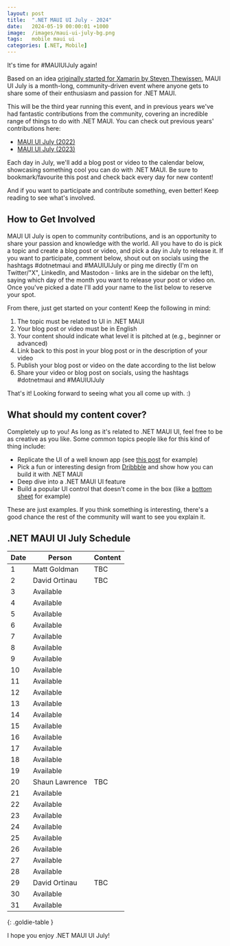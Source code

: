 ```yaml
---
layout: post
title:  ".NET MAUI UI July - 2024"
date:   2024-05-19 00:00:01 +1000
image:  /images/maui-ui-july-bg.png
tags:   mobile maui ui
categories: [.NET, Mobile]
---
```


It's time for #MAUIUIJuly again!

Based on an idea [originally started for Xamarin by Steven Thewissen](https://thewissen.io/introducing-xamarin-ui-july/), MAUI UI July is a month-long, community-driven event where anyone gets to share some of their enthusiasm and passion for .NET MAUI.

This will be the third year running this event, and in previous years we've had fantastic contributions from the community, covering an incredible range of things to do with .NET MAUI. You can check out previous years' contributions here:

* [MAUI UI July (2022)](/posts/maui-ui-july)
* [MAUI UI July (2023)](/posts/maui-ui-july-23)

Each day in July, we'll add a blog post or video to the calendar below, showcasing something cool you can do with .NET MAUI. Be sure to bookmark/favourite this post and check back every day for new content!

And if you want to participate and contribute something, even better! Keep reading to see what's involved.

## How to Get Involved

MAUI UI July is open to community contributions, and is an opportunity to share your passion and knowledge with the world. All you have to do is pick a topic and create a blog post or video, and pick a day in July to release it. If you want to participate, comment below, shout out on socials using the hashtags #dotnetmaui and #MAUIUIJuly or ping me directly (I'm on Twitter/"X", LinkedIn, and Mastodon - links are in the sidebar on the left), saying which day of the month you want to release your post or video on. Once you've picked a date I'll add your name to the list below to reserve your spot.

From there, just get started on your content! Keep the following in mind:

1. The topic must be related to UI in .NET MAUI
2. Your blog post or video must be in English
3. Your content should indicate what level it is pitched at (e.g., beginner or advanced)
4. Link back to this post in your blog post or in the description of your video
5. Publish your blog post or video on the date according to the list below
6. Share your video or blog post on socials, using the hashtags #dotnetmaui and #MAUIUIJuly

That's it! Looking forward to seeing what you all come up with. :)

## What should my content cover?

Completely up to you! As long as it's related to .NET MAUI UI, feel free to be as creative as you like. Some common topics people like for this kind of thing include:

* Replicate the UI of a well known app (see [this post](/posts/outlook-clone) for example)
* Pick a fun or interesting design from [Dribbble](https://dribbble.com) and show how you can build it with .NET MAUI
* Deep dive into a .NET MAUI UI feature
* Build a popular UI control that doesn't come in the box (like a [bottom sheet](https://blogs.xgenoapps.com/post/2022/07/23/maui-bottom-sheet) for example)

These are just examples. If you think something is interesting, there's a good chance the rest of the community will want to see you explain it.


## .NET MAUI UI July Schedule

| Date | Person        | Content |
| ---- | ------------- | ------- |
| 1    | Matt Goldman  | TBC     |
| 2    | David Ortinau | TBC     |
| 3    | Available     |         |
| 4    | Available     |         |
| 5    | Available     |         |
| 6    | Available     |         |
| 7    | Available     |         |
| 8    | Available     |         |
| 9    | Available     |         |
| 10   | Available     |         |
| 11   | Available     |         |
| 12   | Available     |         |
| 13   | Available     |         |
| 14   | Available     |         |
| 15   | Available     |         |
| 16   | Available     |         |
| 17   | Available     |         |
| 18   | Available     |         |
| 19   | Available     |         |
| 20   | Shaun Lawrence     | TBC        |
| 21   | Available     |         |
| 22   | Available     |         |
| 23   | Available     |         |
| 24   | Available     |         |
| 25   | Available     |         |
| 26   | Available     |         |
| 27   | Available     |         |
| 28   | Available     |         |
| 29   | David Ortinau | TBC     |
| 30   | Available     |         |
| 31   | Available     |         |

{: .goldie-table }

I hope you enjoy .NET MAUI UI July!
